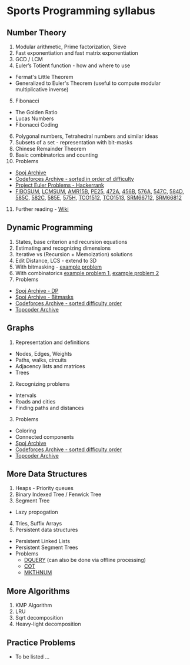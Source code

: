 # Sports Programming syllabus

## Number Theory
1. Modular arithmetic, Prime factorization, Sieve
2. Fast exponentiation and fast matrix exponentiation
3. GCD / LCM
4. Euler’s Totient function - how and where to use
  - Fermat's Little Theorem
  - Generalized to Euler's Theorem (useful to compute modular multiplicative inverse)
5. Fibonacci
  - The Golden Ratio
  - Lucas Numbers
  - Fibonacci Coding
6. Polygonal numbers, Tetrahedral numbers and similar ideas
7. Subsets of a set - representation with bit-masks
8. Chinese Remainder Theorem
9. Basic combinatorics and counting
10. Problems<br>
   - [Spoj Archive](http://www.spoj.com/problems/tag/number-theory)
   - [Codeforces Archive - sorted in order of difficulty](http://codeforces.com/problemset/tags/number%20theory?order=BY_SOLVED_DESC)
   - [Project Euler Problems - Hackerrank](https://www.hackerrank.com/contests/projecteuler/challenges)
   - [FIBOSUM](http://www.spoj.com/problems/FIBOSUM/), [LCMSUM](http://www.spoj.com/problems/LCMSUM/), [AMR15B](https://www.codechef.com/ACMAMR15/problems/AMR15B), [PE25](https://www.hackerrank.com/contests/projecteuler/challenges/euler025), [472A](http://codeforces.com/problemset/problem/472/A), [456B](http://codeforces.com/problemset/problem/456/B), [576A](http://codeforces.com/problemset/problem/576/A), [547C](http://codeforces.com/problemset/problem/547/C), [584D](http://codeforces.com/problemset/problem/584/D), [585C](http://codeforces.com/problemset/problem/585/C), [582C](http://codeforces.com/problemset/problem/582/C), [585E](http://codeforces.com/problemset/problem/585/E), [575H](http://codeforces.com/problemset/problem/575/H), [TCO1512](https://community.topcoder.com/stat?c=problem_statement&pm=14044), [TCO1513](https://community.topcoder.com/stat?c=problem_statement&pm=13986), [SRM66712](https://community.topcoder.com/stat?c=problem_statement&pm=13643), [SRM66812](https://community.topcoder.com/stat?c=problem_statement&pm=13983)
11. Further reading - [Wiki](https://en.wikipedia.org/wiki/List_of_recreational_number_theory_topics)

## Dynamic Programming
1. States, base criterion and recursion equations
2. Estimating and recognizing dimensions
3. Iterative vs (Recursion + Memoization) solutions
4. Edit Distance, LCS - extend to 3D
5. With bitmasking - [example problem](http://www.spoj.com/problems/COURIER/)
6. With combinatorics [example problem 1](https://www.codechef.com/IPC15P1B/problems/ZGSEQ), [example problem 2](https://community.topcoder.com/stat?c=problem_statement&pm=7261&rd=10011)
7. Problems
  - [Spoj Archive - DP](http://www.spoj.com/problems/tag/dynamic-programming)
  - [Spoj Archive - Bitmasks](http://www.spoj.com/problems/tag/bitmasks)
  - [Codeforces Archive - sorted difficulty order](http://codeforces.com/problemset/tags/dp?order=BY_SOLVED_DESC)
  - [Topcoder Archive](https://community.topcoder.com/tc?module=ProblemArchive&cat=Dynamic+Programming)

## Graphs
1. Representation and definitions
  - Nodes, Edges, Weights
  - Paths, walks, circuits
  - Adjacency lists and matrices
  - Trees
2. Recognizing problems
  - Intervals
  - Roads and cities
  - Finding paths and distances
3. Problems
  - Coloring
  - Connected components
  - [Spoj Archive](http://www.spoj.com/problems/tag/graph-theory)
  - [Codeforces Archive - sorted difficulty order](http://codeforces.com/problemset/tags/graphs?order=BY_SOLVED_DESC)
  - [Topcoder Archive](https://community.topcoder.com/tc?module=ProblemArchive&cat=Graph+Theory)

## More Data Structures
1. Heaps - Priority queues
2. Binary Indexed Tree / Fenwick Tree
3. Segment Tree
  - Lazy propogation
4. Tries, Suffix Arrays
5. Persistent data structures
  - Persistent Linked Lists
  - Persistent Segment Trees
  - Problems
    - [DQUERY](http://www.spoj.com/problems/DQUERY/) (can also be done via offline processing)
    - [COT](http://www.spoj.com/problems/COT/)
    - [MKTHNUM](http://www.spoj.com/problems/MKTHNUM)

## More Algorithms
1. KMP Algorithm
2. LRU
3. Sqrt decomposition
4. Heavy-light decomposition

## Practice Problems
- To be listed ...